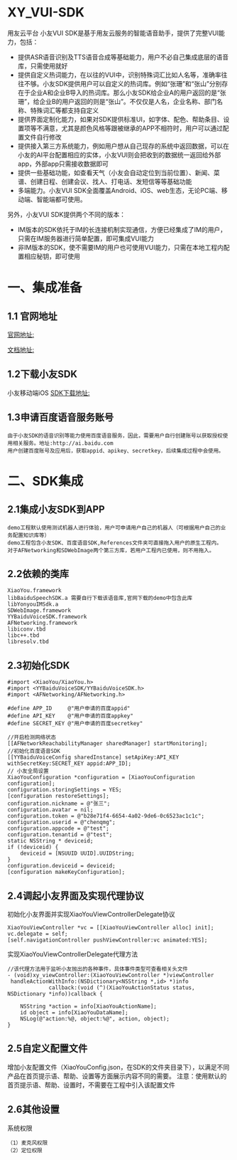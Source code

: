 # XY_VUI-SDK
用友云平台 小友VUI SDK是基于用友云服务的智能语音助手，提供了完整VUI能力，包括：

+ 提供ASR语音识别及TTS语音合成等基础能力，用户不必自己集成底层的语音库，只需使用就好
+ 提供自定义热词能力，在以往的VUI中，识别特殊词汇比如人名等，准确率往往不够。小友SDK提供用户可以自定义的热词库。例如“张珊”和“张山”分别存在于企业A和企业B导入的热词库。那么小友SDK给企业A的用户返回的是“张珊”，给企业B的用户返回的则是“张山”。不仅仅是人名，企业名称、部门名称、特殊词汇等都支持自定义
+ 提供界面定制化能力，如果对SDK提供标准UI，如字体、配色、帮助条目、设置项等不满意，尤其是颜色风格等跟被继承的APP不相符时，用户可以通过配置文件自行修改
+ 提供接入第三方系统能力，例如用户想从自己现存的系统中返回数据，可以在小友的AI平台配置相应的实体，小友VUI则会把收到的数据统一返回给外部app，外部app只需接收数据即可
+ 提供一些基础功能，如查看天气（小友会自动定位到当前位置）、新闻、菜谱、创建日程、创建会议、找人、打电话、发短信等等基础功能
+ 多端能力。小友VUI SDK全面覆盖Android、iOS、web生态，无论PC端、移动端、智能端都可使用。

另外，小友VUI SDK提供两个不同的版本：
+ IM版本的SDK依托于IM的长连接机制实现通信，方便已经集成了IM的用户，只需在IM服务器进行简单配置，即可集成VUI能力
+ 非IM版本的SDK，使不需要IM的用户也可使用VUI能力，只需在本地工程内配置相应秘钥，即可使用
# 一、集成准备
## 1.1 官网地址
   [官网地址:](https://iuap.yonyoucloud.com)
   
   [文档地址:](https://iuap.yonyoucloud.com/doc/instantmessaging.html#/md-build/exclusive_cloud_instantmessaging/articles/product/6-/xiaoyou/ios/小友集成文档IM版.md?key=小友集成文档IOSIM版)
## 1.2下载小友SDK
   小友移动端iOS [SDK下载地址:](https://iuap.yonyoucloud.com/doc/instantmessaging.html#/md-build/exclusive_cloud_instantmessaging/articles/product/11-/download.md?key=相关下载)
## 1.3申请百度语音服务账号
	由于小友SDK的语音识别等能力使用百度语音服务，因此，需要用户自行创建账号以获取授权使用相关服务。地址:http://ai.baidu.com
	用户创建百度账号及应用后，获取appid、apikey、secretkey，后续集成过程中会使用。
# 二、SDK集成
## 2.1集成小友SDK到APP
	demo工程默认使用测试机器人进行体验，用户可申请用户自己的机器人（可根据用户自己的业务配置知识库等）
	demo工程包含小友SDK、百度语音SDK,References文件夹可直接拖入用户的原生工程内。
	对于AFNetworking和SDWebImage两个第三方库，若用户工程内已使用，则不用拖入。
## 2.2依赖的类库
	XiaoYou.framework
	libBaiduSpeechSDK.a 需要自行下载该语音库,官网下载的demo中包含此库
	libYonyouIMSdk.a
	SDWebImage.framework
	YYBaiduVoiceSDK.framework
	AFNetworking.framework
	libiconv.tbd
	libc++.tbd
	libresolv.tbd
## 2.3初始化SDK
	#import <XiaoYou/XiaoYou.h>
	#import <YYBaiduVoiceSDK/YYBaiduVoiceSDK.h>
	#import <AFNetworking/AFNetworking.h>
	
	#define APP_ID     @"用户申请的百度appid"
	#define API_KEY    @"用户申请的百度appkey"
	#define SECRET_KEY @"用户申请的百度secretkey"
	
	//开启检测网络状态
    [[AFNetworkReachabilityManager sharedManager] startMonitoring];
    //初始化百度语音SDK
    [[YYBaiduVoiceConfig sharedInstance] setApiKey:API_KEY withSecretKey:SECRET_KEY appid:APP_ID];
    // 小友全局设置
    XiaoYouConfiguration *configuration = [XiaoYouConfiguration configuration];
    configuration.storingSettings = YES;
    [configuration restoreSettings];
    configuration.nickname = @"张三";
    configuration.avatar = nil;
    configuration.token = @"b28e71f4-6654-4a02-9de6-0c6523ac1c1c";
    configuration.userid = @"chenqmg";
    configuration.appcode = @"test";
    configuration.tenantid = @"test";
    static NSString * deviceid;
    if (!deviceid) {
        deviceid = [NSUUID UUID].UUIDString;
    }
    configuration.deviceid = deviceid;
    [configuration makeKeyConfiguration]; 
## 2.4调起小友界面及实现代理协议
初始化小友界面并实现XiaoYouViewControllerDelegate协议
	
	XiaoYouViewController *vc = [[XiaoYouViewController alloc] init];
	vc.delegate = self;
	[self.navigationController pushViewController:vc animated:YES];

实现XiaoYouViewControllerDelegate代理方法

	//该代理方法用于监听小友抛出的各种事件，具体事件类型可查看相关头文件
	- (void)xy_viewController:(XiaoYouViewController *)viewController
     handleActionWithInfo:(NSDictionary<NSString *,id> *)info
                 callback:(void (^)(XiaoYouActionStatus status, NSDictionary *info))callback {
    
    	NSString *action = info[XiaoYouActionName];
    	id object = info[XiaoYouDataName];
    	NSLog(@"action:%@, object:%@", action, object);
	}

## 2.5自定义配置文件
增加小友配置文件（XiaoYouConfig.json，在SDK的文件夹目录下），以满足不同产品在首页提示语、帮助、设置等方面展示内容不同的需要。
注意：使用默认的首页提示语、帮助、设置时，不需要在工程中引入该配置文件
## 2.6其他设置
系统权限

	（1）麦克风权限
	（2）定位权限
